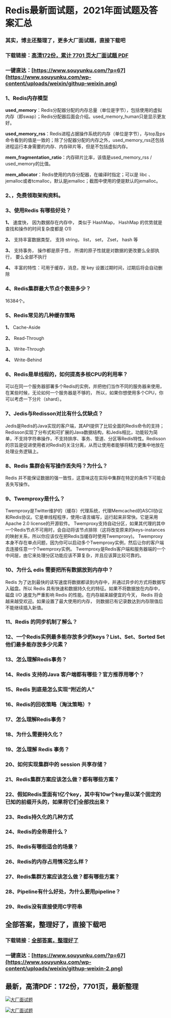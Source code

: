 # Redis最新面试题，2021年面试题及答案汇总

### 其实，博主还整理了，更多大厂面试题，直接下载吧

### 下载链接：[高清172份，累计 7701 页大厂面试题  PDF](https://github.com/souyunku/DevBooks/blob/master/docs/index.md)

### 一键直达：[https://www.souyunku.com/?p=67](https://www.souyunku.com/wp-content/uploads/weixin/githup-weixin.png)



### 1、Redis内存模型

**used_memory**：Redis分配器分配的内存总量（单位是字节），包括使用的虚拟内存（即swap）；Redis分配器后面会介绍。used_memory_human只是显示更友好。

**used_memory_rss**：Redis进程占据操作系统的内存（单位是字节），与top及ps命令看到的值是一致的；除了分配器分配的内存之外，used_memory_rss还包括进程运行本身需要的内存、内存碎片等，但是不包括虚拟内存。

**mem_fragmentation_ratio**：内存碎片比率，该值是used_memory_rss / used_memory的比值。

**mem_allocator**：Redis使用的内存分配器，在编译时指定；可以是 libc 、jemalloc或者tcmalloc，默认是jemalloc；截图中使用的便是默认的jemalloc。


### 2、，免费领取架构资料。


### 3、使用Redis 有哪些好处？

**1、** 速度快， 因为数据存在内存中， 类似于 HashMap， HashMap 的优势就是查找和操作的时间复杂度都是 O1)

**2、** 支持丰富数据类型， 支持 string， list， set， Zset， hash 等

**3、** 支持事务， 操作都是原子性， 所谓的原子性就是对数据的更改要么全部执行， 要么全部不执行

**4、** 丰富的特性：可用于缓存，消息，按 key 设置过期时间，过期后将会自动删除


### 4、Redis集群最大节点个数是多少？

16384个。


### 5、Redis常见的几种缓存策略

**1、** Cache-Aside

**2、** Read-Through

**3、** Write-Through

**4、** Write-Behind


### 6、Redis是单线程的，如何提高多核CPU的利用率？

可以在同一个服务器部署多个Redis的实例，并把他们当作不同的服务器来使用，在某些时候，无论如何一个服务器是不够的， 所以，如果你想使用多个CPU，你可以考虑一下分片（shard）。


### 7、Jedis与Redisson对比有什么优缺点？

Jedis是Redis的Java实现的客户端，其API提供了比较全面的Redis命令的支持；Redisson实现了分布式和可扩展的Java数据结构，和Jedis相比，功能较为简单，不支持字符串操作，不支持排序、事务、管道、分区等Redis特性。Redisson的宗旨是促进使用者对Redis的关注分离，从而让使用者能够将精力更集中地放在处理业务逻辑上。


### 8、Redis 集群会有写操作丢失吗？为什么？

Redis 并不能保证数据的强一致性，这意味这在实际中集群在特定的条件下可能会丢失写操作。


### 9、Twemproxy是什么？

Twemproxy是Twitter维护的（缓存）代理系统，代理Memcached的ASCII协议和Redis协议。它是单线程程序，使用c语言编写，运行起来非常快。它是采用Apache 2.0 license的开源软件。 Twemproxy支持自动分区，如果其代理的其中一个Redis节点不可用时，会自动将该节点排除（这将改变原来的keys-instances的映射关系，所以你应该仅在把Redis当缓存时使用Twemproxy)。 Twemproxy本身不存在单点问题，因为你可以启动多个Twemproxy实例，然后让你的客户端去连接任意一个Twemproxy实例。 Twemproxy是Redis客户端和服务器端的一个中间层，由它来处理分区功能应该不算复杂，并且应该算比较可靠的。


### 10、为什么 edis 需要把所有数据放到内存中？

Redis 为了达到最快的读写速度将数据都读到内存中，并通过异步的方式将数据写入磁盘。所以 Redis 具有快速和数据持久化的特征。如果不将数据放在内存中， 磁盘 I/O 速度为严重影响 Redis 的性能。在内存越来越便宜的今天， Redis 将会越来越受欢迎。如果设置了最大使用的内存， 则数据已有记录数达到内存限值后不能继续插入新值。


### 11、Redis 的同步机制了解么？
### 12、一个Redis实例最多能存放多少的keys？List、Set、Sorted Set他们最多能存放多少元素？
### 13、怎么理解Redis事务？
### 14、Redis 支持的Java 客户端都有哪些？官方推荐用哪个？
### 15、Redis 到底是怎么实现“附近的人”
### 16、Redis的回收策略（淘汰策略）?
### 17、怎么理解Redis事务？
### 18、为什么需要持久化？
### 19、怎么理解 Redis 事务？
### 20、如何实现集群中的 session 共享存储？
### 21、Redis集群方案应该怎么做？都有哪些方案？
### 22、假如Redis里面有1亿个key，其中有10w个key是以某个固定的已知的前缀开头的，如果将它们全部找出来？
### 23、Redis持久化的几种方式
### 24、Redis的全称是什么？
### 25、Redis有哪些适合的场景？
### 26、Redis的内存占用情况怎么样？
### 27、Redis集群方案应该怎么做？都有哪些方案？
### 28、Pipeline有什么好处，为什么要用pipeline？
### 29、Redis没有直接使用C字符串




## 全部答案，整理好了，直接下载吧

### 下载链接：[全部答案，整理好了](https://www.souyunku.com/wp-content/uploads/weixin/githup-weixin-2.png)

### 一键直达：[https://www.souyunku.com/?p=67](https://www.souyunku.com/wp-content/uploads/weixin/githup-weixin-2.png)


## 最新，高清PDF：172份，7701页，最新整理

[![大厂面试题](https://www.souyunku.com/wp-content/uploads/weixin/mst.png "架构师专栏")](https://www.souyunku.com/wp-content/uploads/weixin/githup-weixin.png "架构师专栏")

[![大厂面试题](https://www.souyunku.com/wp-content/uploads/weixin/githup-weixin.png "架构师专栏")](https://www.souyunku.com/wp-content/uploads/weixin/githup-weixin.png "架构师专栏")
